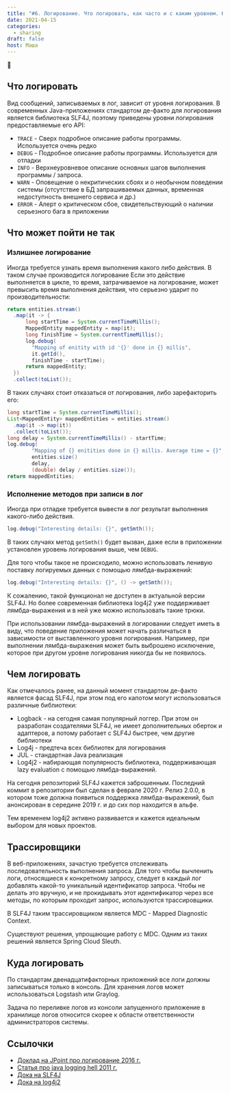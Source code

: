 ```yaml
---
title: "#6. Логирование. Что логировать, как часто и с каким уровнем. Как сделать логи полезными"
date: 2021-04-15
categories: 
  - sharing
draft: false
host: Маша
---
```


:bee:
<!--more-->

## Что логировать

Вид сообщений, записываемых в лог, зависит от уровня логирования.
В современных Java-приложениях стандартом де-факто для логирования является библиотека SLF4J, поэтому приведены уровни логирования предоставляемые его API:

- `TRACE` - Сверх подробное описание работы программы. Используется очень редко
- `DEBUG` - Подробное описание работы программы. Используется для отладки
- `INFO` - Верхнеуровневое описание основных шагов выполнения программы / запроса.
- `WARN` - Оповещение о некритических сбоях и о необычном поведении системы (отсутствие в БД запрашиваемых данных, временная недоступность внешнего сервиса и др.)
- `ERROR` - Алерт о критическом сбое, свидетельствующий о наличии серьезного бага в приложении


## Что может пойти не так

### Излишнее логирование

Иногда требуется узнать время выполнения какого либо действия. 
В таком случае производится логирование 
Если это действие выполняется в цикле, то время, затрачиваемое на логирование, может превысить время выполнения действия, что серьезно ударит по производительности:
```java
return entities.stream()
  .map(it -> {
      long startTime = System.currentTimeMillis();
      MappedEntity mappedEntity = map(it);
      long finishTime = System.currentTimeMillis();
      log.debug(
        "Mapping of enitity with id '{}' done in {} millis", 
        it.getId(), 
        finishTime - startTime);
      return mappedEntity;
  })
  .collect(toList());
```

В таких случаях стоит отказаться от логирования, либо зарефакторить его:
```java
long startTime = System.currentTimeMillis();
List<MappedEntity> mappedEntities = entities.stream()
  .map(it -> map(it))
  .collect(toList());
long delay = System.currentTimeMillis() - startTime;
log.debug(
        "Mapping of {} enitities done in {} millis. Average time = {}", 
        entities.size()
        delay,
        (double) delay / entities.size());
return mappedEntities;
```

### Исполнение методов при записи в лог

Иногда при отладке требуется вывести в лог результат выполнения какого-либо действия.
```java
log.debug("Interesting details: {}", getSmth());
```
В таких случаях метод `getSmth()` будет вызван, даже если в приложении установлен уровень логирования выше, чем `DEBUG`.

Для того чтобы такое не происходило, можно использовать ленивую поставку логируемых данных с помощью лямбда-выражений:
```java
log.debug("Interesting details: {}", () -> getSmth());
```

К сожалению, такой функционал не доступен в актуальной версии SLF4J.
Но более современная библиотека log4j2 уже поддерживает лямбда-выражения и в ней уже можно использовать такие трюки.

При использовании лямбда-выражений в логировании следует иметь в виду, что поведение приложения может начать различаться в зависимости от выставленного уровня логирования. 
Например, при выполнении лямбда-выражения может быть выброшено исключение, которое при другом уровне логирования никогда бы не появилось.


## Чем логировать

Как отмечалось ранее, на данный момент стандартом де-факто является фасад SLF4J, при этом под его капотом могут использоваться различные библиотеки:
- Logback - на сегодня самая популярный логгер. При этом он разработан создателями SLF4J, не имеет дополнительных оберток и адаптеров, а потому работает с SLF4J быстрее, чем другие библиотеки
- Log4j - предтеча всех библиотек для логирования
- JUL - стандартная Java реализация
- Log4j2 - набирающая популярность библиотека, поддерживающая lazy evaluation с помощью лямбда-выражений.

На сегодня репозиторий SLF4J кажется заброшенным.
Последний коммит в репозитории был сделан в феврале 2020 г.
Релиз 2.0.0, в котором тоже должна появиться поддержка лямбда-выражений, был анонсирован в середине 2019 г. и до сих пор находится в альфе.

Тем временем log4j2 активно развивается и кажется идеальным выбором для новых проектов.


## Трассировщики

В веб-приложениях, зачастую требуется отслеживать последовательность выполнения запроса. 
Для того чтобы вычленить логи, относящиеся к конкретному запросу, следует в каждый лог добавлять какой-то уникальный идентификатор запроса.
Чтобы не делать это вручную, и не прокидывать этот идентификатор через все методы, по которым проходит запрос, используются трассировщики.

В SLF4J таким трассировщиком является MDC - Mapped Diagnostic Context.

Существуют решения, упрощающие работу с MDC. Одним из таких решений является Spring Cloud Sleuth.


## Куда логировать

По стандартам двенадцатифакторных приложений все логи должны записываться только в консоль. 
Для хранения логов может использоваться Logstash или Graylog.

Задача по переливке логов из консоли запущенного приложение в хранилище логов относится скорее к области ответственности администраторов системы.


## Ссылочки
- [Доклад на JPoint про логирование 2016 г.](https://www.youtube.com/watch?v=j-i3NQiKbcc&ab_channel=JUG.ru) 
- [Статья про java logging hell 2011 г.](https://habr.com/ru/post/113145/)
- [Дока на SLF4J](http://www.slf4j.org/manual.html)
- [Дока на log4j2](https://logging.apache.org/log4j/2.x/index.html) 
